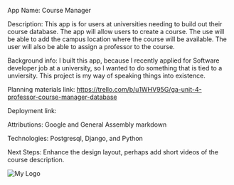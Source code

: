 App Name: Course Manager

Description: This app is for users at universities needing to build out their course database. The app will allow users to create a course. The use will be able to add the campus location where the course will be available. The user will also be able to assign a professor to the course. 

Background info: I built this app, because I recently applied for Software developer job at a university, so I wanted to do something that is tied to a unviersity. This project is my way of speaking things into existence.

Planning materials link: https://trello.com/b/u1WHV95G/ga-unit-4-professor-course-manager-database

Deployment link: 

Attributions: Google and General Assembly markdown

Technologies: Postgresql, Django, and Python

Next Steps: Enhance the design layout, perhaps add short videos of the course description.

![My Logo](static/images/CMlogo.jpg)
